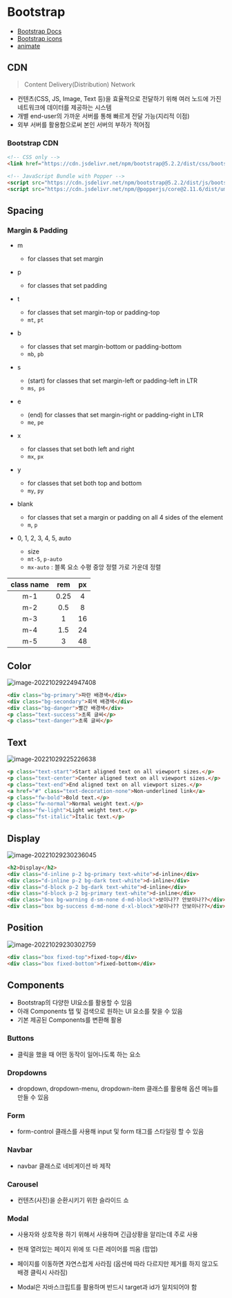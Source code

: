 # Bootstrap

- [Bootstrap Docs](https://getbootstrap.com/docs/5.2/getting-started/introduction/)
- [Bootstrap icons](https://icons.getbootstrap.com/)
- [animate](https://animate.style/)

## CDN

> Content Delivery(Distribution) Network

- 컨텐츠(CSS, JS, Image, Text 등)을 효율적으로 전달하기 위해 여러 노드에 가진 네트워크에 데이터를 제공하는 시스템
- 개별 end-user의 가까운 서버를 통해 빠르게 전달 가능(지리적 이점)
- 외부 서버를 활용함으로써 본인 서버의 부하가 적어짐

### Bootstrap CDN

```html
<!-- CSS only -->
<link href="https://cdn.jsdelivr.net/npm/bootstrap@5.2.2/dist/css/bootstrap.min.css" rel="stylesheet" integrity="sha384-Zenh87qX5JnK2Jl0vWa8Ck2rdkQ2Bzep5IDxbcnCeuOxjzrPF/et3URy9Bv1WTRi" crossorigin="anonymous">

<!-- JavaScript Bundle with Popper -->
<script src="https://cdn.jsdelivr.net/npm/bootstrap@5.2.2/dist/js/bootstrap.bundle.min.js" integrity="sha384-OERcA2EqjJCMA+/3y+gxIOqMEjwtxJY7qPCqsdltbNJuaOe923+mo//f6V8Qbsw3" crossorigin="anonymous"></script>
<script src="https://cdn.jsdelivr.net/npm/@popperjs/core@2.11.6/dist/umd/popper.min.js" integrity="sha384-oBqDVmMz9ATKxIep9tiCxS/Z9fNfEXiDAYTujMAeBAsjFuCZSmKbSSUnQlmh/jp3" crossorigin="anonymous"></script>
```

## Spacing

### Margin & Padding

- m
  - for classes that set margin
- p
  - for classes that set padding

- t
  - for classes that set margin-top or padding-top
  - `mt`, `pt`
- b
  - for classes that set margin-bottom or padding-bottom
  - `mb`, `pb`
- s
  - (start) for classes that set margin-left or padding-left in LTR
  - `ms`,` ps`
- e
  - (end) for classes that set margin-right or padding-right in LTR
  - `me`, `pe`
- x
  - for classes that set both left and right
  - `mx`, `px`
- y
  - for classes that set both top and bottom
  - `my`, `py`
- blank
  - for classes that set a margin or padding on all 4 sides of the element
  - `m`, `p`

- 0, 1, 2, 3, 4, 5, auto
  - size
  - `mt-5`, `p-auto`
  - `mx-auto` : 블록 요소 수평 중앙 정렬 가로 가운데 정렬

| class name | rem  |  px  |
| :--------: | :--: | :--: |
|    m-1     | 0.25 |  4   |
|    m-2     | 0.5  |  8   |
|    m-3     |  1   |  16  |
|    m-4     | 1.5  |  24  |
|    m-5     |  3   |  48  |

## Color

![image-20221029224947408](07_Bootstrap.assets/image-20221029224947408.png)

```html
<div class="bg-primary">파란 배경색</div>
<div class="bg-secondary">회색 배경색</div>
<div class="bg-danger">빨간 배경색</div>
<p class="text-success">초록 글씨</p>
<p class="text-danger">초록 글씨</p>
```

## Text

![image-20221029225226638](07_Bootstrap.assets/image-20221029225226638.png)

```html
<p class="text-start">Start aligned text on all viewport sizes.</p>
<p class="text-center">Center aligned text on all viewport sizes.</p>
<p class="text-end">End aligned text on all viewport sizes.</p>
<a href="#" class="text-decoration-none">Non-underlined link</a>
<p class="fw-bold">Bold text.</p>
<p class="fw-normal">Normal weight text.</p>
<p class="fw-light">Light weight text.</p>
<p class="fst-italic">Italic text.</p>
```

## Display

![image-20221029230236045](07_Bootstrap.assets/image-20221029230236045.png)

```html
<h2>Display</h2>
<div class="d-inline p-2 bg-primary text-white">d-inline</div>
<div class="d-inline p-2 bg-dark text-white">d-inline</div>
<div class="d-block p-2 bg-dark text-white">d-inline</div>
<div class="d-block p-2 bg-primary text-white">d-inline</div>
<div class="box bg-warning d-sm-none d-md-block">보이나?? 안보이나??</div>
<div class="box bg-success d-md-none d-xl-block">보이나?? 안보이나??</div>
```

## Position

![image-20221029230302759](07_Bootstrap.assets/image-20221029230302759.png)

```html
<div class="box fixed-top">fixed-top</div>
<div class="box fixed-bottom">fixed-bottom</div>
```

## Components

- Bootstrap의 다양한 UI요소를 활용할 수 있음
- 아래 Components 탭 및 검색으로 원하는 UI 요소를 찾을 수 있음
- 기본 제공된 Components를 변환해 활용

### Buttons

- 클릭을 했을 때 어떤 동작이 일어나도록 하는 요소

### Dropdowns

- dropdown, dropdown-menu, dropdown-item 클래스를 활용해 옵션 메뉴를 만들 수 있음

### Form

- form-control 클래스를 사용해 input 및 form 태그를 스타일링 할 수 있음

### Navbar

- navbar 클래스로 네비게이션 바 제작

### Carousel

- 컨텐츠(사진)을 순환시키기 위한 슬라이드 쇼

### Modal

- 사용자와 상호작용 하기 위해서 사용하며 긴급상황을 알리는데 주로 사용
- 현재 열려있는 페이지 위에 또 다른 레이어를 띄움 (팝업)
- 페이지를 이동하면 자연스럽게 사라짐 (옵션에 따라 다르지만 제거를 하지 않고도 배경 클릭시 사라짐)

- Modal은 자바스크립트를 활용하며 반드시 target과 id가 일치되어야 함